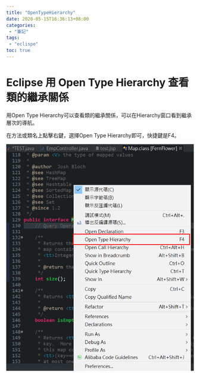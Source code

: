 ```yaml
---
title: "OpenTypeHierarchy"
date: 2020-05-15T16:36:13+08:00
categories:
 - "筆記"
tags:
 - "eclispe"
toc: true
---
```



# Eclipse 用 Open Type Hierarchy 查看類的繼承關係
<!--more-->

用Open Type Hierarchy可以查看類的繼承關係，可以在Hierarchy窗口看到繼承層次的導航。  

在方法或類名上點擊右鍵，選擇Open Type Hierarchy即可，快捷鍵是F4。

![snapshot](/images/eclipse/OpenTypeHierarchy.png)